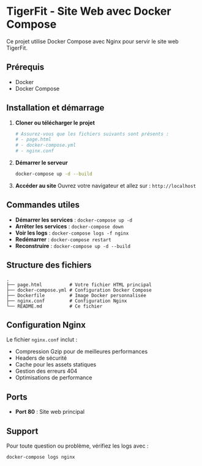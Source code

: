 # TigerFit - Site Web avec Docker Compose

Ce projet utilise Docker Compose avec Nginx pour servir le site web TigerFit.

## Prérequis

- Docker
- Docker Compose

## Installation et démarrage

1. **Cloner ou télécharger le projet**
   ```bash
   # Assurez-vous que les fichiers suivants sont présents :
   # - page.html
   # - docker-compose.yml
   # - nginx.conf
   ```

2. **Démarrer le serveur**
   ```bash
   docker-compose up -d --build
   ```

3. **Accéder au site**
   Ouvrez votre navigateur et allez sur : `http://localhost`

## Commandes utiles

- **Démarrer les services** : `docker-compose up -d`
- **Arrêter les services** : `docker-compose down`
- **Voir les logs** : `docker-compose logs -f nginx`
- **Redémarrer** : `docker-compose restart`
- **Reconstruire** : `docker-compose up -d --build`

## Structure des fichiers

```
.
├── page.html          # Votre fichier HTML principal
├── docker-compose.yml # Configuration Docker Compose
├── Dockerfile         # Image Docker personnalisée
├── nginx.conf         # Configuration Nginx
└── README.md          # Ce fichier
```

## Configuration Nginx

Le fichier `nginx.conf` inclut :
- Compression Gzip pour de meilleures performances
- Headers de sécurité
- Cache pour les assets statiques
- Gestion des erreurs 404
- Optimisations de performance

## Ports

- **Port 80** : Site web principal

## Support

Pour toute question ou problème, vérifiez les logs avec :
```bash
docker-compose logs nginx
```
